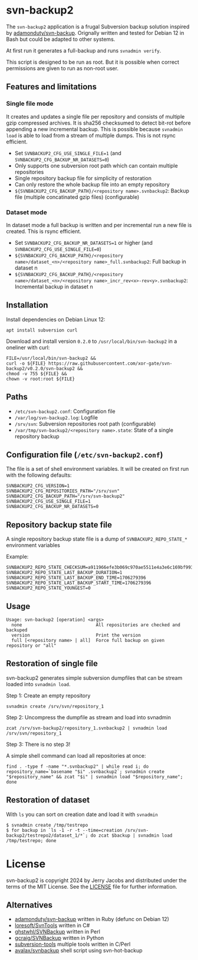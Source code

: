 # svn-backup2

The `svn-backup2` application is a frugal Subversion backup solution inspired by [adamonduty/svn-backup](https://github.com/adamonduty/svn-backup).
Orignally written and tested for Debian 12 in Bash but could be adapted to other systems.

At first run it generates a full-backup and runs `svnadmin verify`.

This script is designed to be run as root. But it is possible when correct permissions are given to run as non-root user.

## Features and limitations

### Single file mode

It creates and updates a single file per repository and consists of multiple gzip compressed archives. It is sha256 checksumed to
detect bit-rot before appending a new incremental backup. This is possible because `svnadmin load` is able to load from a stream of multiple dumps. 
This is not rsync efficient.

 * Set `SVNBACKUP2_CFG_USE_SINGLE_FILE=1` (and `SVNBACKUP2_CFG_BACKUP_NR_DATASETS=0`)
 * Only supports one subversion root path which can contain multiple repositories
 * Single repository backup file for simplicity of restoration
 * Can only restore the whole backup file into an empty repository
 * `${SVNBACKUP2_CFG_BACKUP_PATH}/<repository name>.svnbackup2`: Backup file (multiple concatinated gzip files) (configurable)

### Dataset mode

In dataset mode a full backup is written and per incremental run a new file is created. This is rsync efficient.

 * Set `SVNBACKUP2_CFG_BACKUP_NR_DATASETS=1` or higher (and `SVNBACKUP2_CFG_USE_SINGLE_FILE=0`) 
 * `${SVNBACKUP2_CFG_BACKUP_PATH}/<repository name>/dataset_<n>/<repository name>_full.svnbackup2`: Full backup in dataset n
 * `${SVNBACKUP2_CFG_BACKUP_PATH}/<repository name>/dataset_<n>/<repository name>_incr_rev<x>-rev<y>.svnbackup2`: Incremental backup in dataset n

## Installation

Install dependencies on Debian Linux 12:

`apt install subversion curl`

Download and install version `0.2.0` to `/usr/local/bin/svn-backup2` in a oneliner with curl:

```
FILE=/usr/local/bin/svn-backup2 &&
curl -o ${FILE} https://raw.githubusercontent.com/xor-gate/svn-backup2/v0.2.0/svn-backup2 &&
chmod -v 755 ${FILE} &&
chown -v root:root ${FILE}
```

## Paths

* `/etc/svn-backup2.conf`: Configuration file
* `/var/log/svn-backup2.log`: Logfile
* `/srv/svn`: Subversion repositories root path (configurable)
* `/var/tmp/svn-backup2/<repository name>.state`: State of a single repository backup

## Configuration file (`/etc/svn-backup2.conf`)

The file is a set of shell environment variables. It will be created on first run
with the following defaults:

```
SVNBACKUP2_CFG_VERSION=1
SVNBACKUP2_CFG_REPOSITORIES_PATH="/srv/svn"
SVNBACKUP2_CFG_BACKUP_PATH="/srv/svn-backup2"
SVNBACKUP2_CFG_USE_SINGLE_FILE=1
SVNBACKUP2_CFG_BACKUP_NR_DATASETS=0
```

## Repository backup state file

A single repository backup state file is a dump of `SVNBACKUP2_REPO_STATE_*` environment variables

Example:

```
SVNBACKUP2_REPO_STATE_CHECKSUM=a911966efe3b069c970ae5511e4a3e6c169bf993e9a3443d841d5d9002447388
SVNBACKUP2_REPO_STATE_LAST_BACKUP_DURATION=1
SVNBACKUP2_REPO_STATE_LAST_BACKUP_END_TIME=1706279396
SVNBACKUP2_REPO_STATE_LAST_BACKUP_START_TIME=1706279396
SVNBACKUP2_REPO_STATE_YOUNGEST=0
```

## Usage

```
Usage: svn-backup2 [operation] <args>
  none                            All repositories are checked and backuped
  version                         Print the version
  full [<repository name> | all]  Force full backup on given repository or "all"
```

## Restoration of single file

svn-backup2 generates simple subversion dumpfiles that can be stream loaded into
`svnadmin load`.

Step 1: Create an empty repository

```
svnadmin create /srv/svn/repository_1
```

Step 2: Uncompress the dumpfile as stream and load into svnadmin

```
zcat /srv/svn-backup2/repository_1.svnbackup2 | svnadmin load /srv/svn/repository_1
```

Step 3: There is no step 3!

A simple shell command can load all repositories at once:

```
find . -type f -name "*.svnbackup2" | while read i; do repository_name=`basename "$i" .svnbackup2`; svnadmin create "$repository_name" && zcat "$i" | svnadmin load "$repository_name"; done
```

## Restoration of dataset

With `ls` you can sort on creation date and load it with `svnadmin`

```
$ svnadmin create /tmp/testrepo
$ for backup in `ls -1 -r -t --time=creation /srv/svn-backup2/testrepo2/dataset_1/*`; do zcat $backup | svnadmin load /tmp/testrepo; done
```

# License

svn-backup2 is copyright 2024 by Jerry Jacobs and distributed under the terms of the MIT License. See the [LICENSE](LICENSE) file for further information.

## Alternatives

* [adamonduty/svn-backup](https://github.com/adamonduty/svn-backup) written in Ruby (defunc on Debian 12)
* [loresoft/SvnTools](https://github.com/loresoft/SvnTools) written in C#
* [ghstwhl/SVNBackup](https://github.com/ghstwhl/SVNBackup) written in Perl
* [gcraig/SVNBackup](https://github.com/gcraig/SVNBackup) written in Python
* [subversion-tools](https://packages.debian.org/sid/subversion-tools) multiple tools written in C/Perl
* [avalax/svnbackup](https://github.com/avalax/svnbackup) shell script using svn-hot-backup
